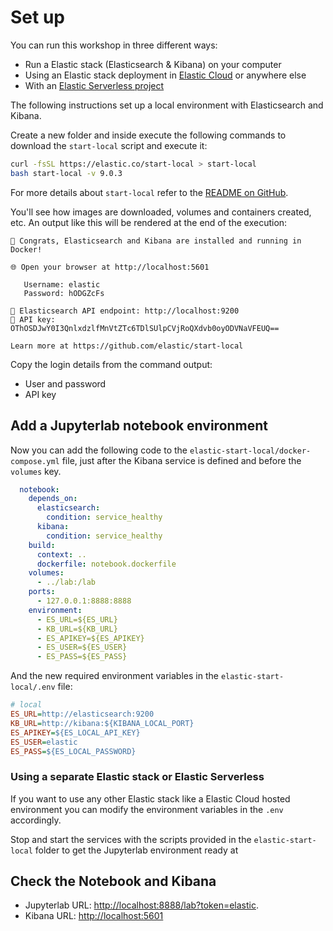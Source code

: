 # Set up

You can run this workshop in three different ways:

* Run a Elastic stack (Elasticsearch & Kibana) on your computer
* Using an Elastic stack deployment in [Elastic Cloud](https://cloud.elastic.co) or anywhere else
* With an [Elastic Serverless project](https://www.elastic.co/docs/deploy-manage/deploy/elastic-cloud/serverless)

The following instructions set up a local environment with Elasticsearch and Kibana.

Create a new folder and inside execute the following commands to download the `start-local` script and execute it:

```bash
curl -fsSL https://elastic.co/start-local > start-local
bash start-local -v 9.0.3
```

For more details about `start-local` refer to the [README on GitHub](https://github.com/elastic/start-local).

You'll see how images are downloaded, volumes and containers created, etc. An output like this will be rendered at the end of the execution:

```text
🎉 Congrats, Elasticsearch and Kibana are installed and running in Docker!

🌐 Open your browser at http://localhost:5601

   Username: elastic
   Password: hODGZcFs

🔌 Elasticsearch API endpoint: http://localhost:9200
🔑 API key: OThOSDJwY0I3QnlxdzlfMnVtZTc6TDlSUlpCVjRoQXdvb0oyODVNaVFEUQ==

Learn more at https://github.com/elastic/start-local
```

Copy the login details from the command output:

* User and password
* API key


## Add a Jupyterlab notebook environment

Now you can add the following code to the `elastic-start-local/docker-compose.yml` file,
just after the Kibana service is defined and before the `volumes` key.

```yaml
  notebook:
    depends_on:
      elasticsearch:
        condition: service_healthy
      kibana:
        condition: service_healthy
    build:
      context: ..
      dockerfile: notebook.dockerfile
    volumes:
      - ../lab:/lab
    ports:
      - 127.0.0.1:8888:8888
    environment:
      - ES_URL=${ES_URL}
      - KB_URL=${KB_URL}
      - ES_APIKEY=${ES_APIKEY}
      - ES_USER=${ES_USER}
      - ES_PASS=${ES_PASS}
```

And the new required environment variables in the `elastic-start-local/.env` file:

```ini
# local
ES_URL=http://elasticsearch:9200
KB_URL=http://kibana:${KIBANA_LOCAL_PORT}
ES_APIKEY=${ES_LOCAL_API_KEY}
ES_USER=elastic
ES_PASS=${ES_LOCAL_PASSWORD}
```

### Using a separate Elastic stack or Elastic Serverless

If you want to use any other Elastic stack like a Elastic Cloud hosted environment
you can modify the environment variables in the `.env` accordingly.

Stop and start the services with the scripts provided in the `elastic-start-local` 
folder to get the Jupyterlab environment ready at 

## Check the Notebook and Kibana

* Jupyterlab URL: <http://localhost:8888/lab?token=elastic>.
* Kibana URL: <http://localhost:5601>

